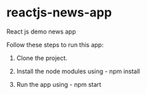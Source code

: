 # reactjs-news-app
React js demo news app

Follow these steps to run this app:

1. Clone the project.

2. Install the node modules using - npm install

3. Run the app using - npm start
